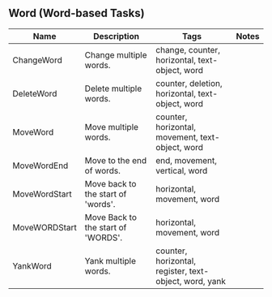 ## Word (Word-based Tasks)
| Name | Description | Tags | Notes
| --- | -------- | -------- | -------- |
|ChangeWord | Change multiple words. | change, counter, horizontal, text-object, word |
|DeleteWord | Delete multiple words. | counter, deletion, horizontal, text-object, word |
|MoveWord | Move multiple words. | counter, horizontal, movement, text-object, word |
|MoveWordEnd | Move to the end of words. | end, movement, vertical, word |
|MoveWordStart | Move back to the start of 'words'. | horizontal, movement, word |
|MoveWORDStart | Move Back to the start of 'WORDS'. | horizontal, movement, word |
|YankWord | Yank multiple words. | counter, horizontal, register, text-object, word, yank |